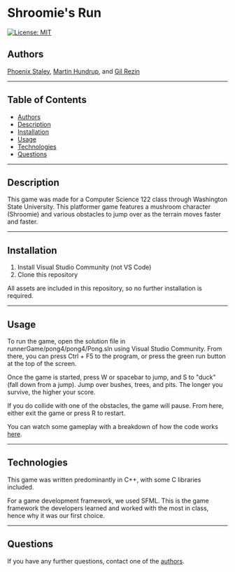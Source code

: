 # Shroomie's Run
[![License: MIT](https://img.shields.io/badge/License-MIT-yellow.svg)](https://opensource.org/licenses/MIT)

## Authors
[Phoenix Staley](https://github.com/Phoenix-Staley), [Martin Hundrup](https://github.com/martinhundrup), and [Gil Rezin](https://github.com/gilrezin)

---

## Table of Contents

- [Authors](#authors)
- [Description](#description)
- [Installation](#installation)
- [Usage](#usage)
- [Technologies](#technologies)
- [Questions](#questions)

---

## Description
This game was made for a Computer Science 122 class through Washington State University. This platformer game features a mushroom character (Shroomie) and various obstacles to jump over as the terrain moves faster and faster.

---

## Installation

1) Install Visual Studio Community (not VS Code)
2) Clone this repository

All assets are included in this repository, so no further installation is required.

---

## Usage

To run the game, open the solution file in runnerGame/pong4/pong4/Pong.sln using Visual Studio Community. From there, you can press Ctrl + F5 to the program, or press the green run button at the top of the screen.

Once the game is started, press W or spacebar to jump, and S to "duck" (fall down from a jump). Jump over bushes, trees, and pits. The longer you survive, the higher your score.

If you do collide with one of the obstacles, the game will pause. From here, either exit the game or press R to restart.

You can watch some gameplay with a breakdown of how the code works [here](https://youtu.be/pRTaiMrrA8M).

---

## Technologies

This game was written predominantly in C++, with some C libraries included.

For a game development framework, we used SFML. This is the game framework the developers learned and worked with the most in class, hence why it was our first choice.

---

## Questions

If you have any further questions, contact one of the [authors](#authors).
